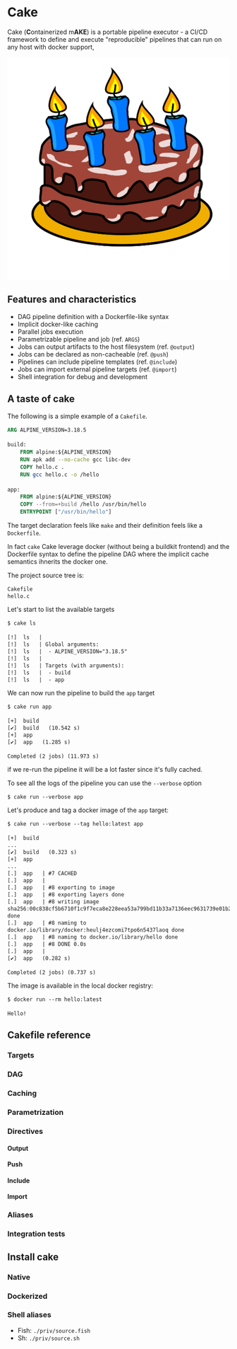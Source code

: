 # Cake

Cake (**C**ontainerized m**AKE**) is a portable pipeline executor - a CI/CD framework to
define and execute "reproducible" pipelines that can run on any host with docker support,

![dalle](./docs/cake.png)

## Features and characteristics

- DAG pipeline definition with a Dockerfile-like syntax
- Implicit docker-like caching
- Parallel jobs execution
- Parametrizable pipeline and job (ref. `ARGS`)
- Jobs can output artifacts to the host filesystem (ref. `@output`)
- Jobs can be declared as non-cacheable (ref. `@push`)
- Pipelines can include pipeline templates (ref. `@include`)
- Jobs can import external pipeline targets (ref. `@import`)
- Shell integration for debug and development

## A taste of cake

The following is a simple example of a `Cakefile`.

```Dockerfile
ARG ALPINE_VERSION=3.18.5

build:
    FROM alpine:${ALPINE_VERSION}
    RUN apk add --no-cache gcc libc-dev
    COPY hello.c .
    RUN gcc hello.c -o /hello

app:
    FROM alpine:${ALPINE_VERSION}
    COPY --from=+build /hello /usr/bin/hello
    ENTRYPOINT ["/usr/bin/hello"]
```

The target declaration feels like `make` and their definition feels like a `Dockerfile`.

In fact `cake` Cake leverage docker (without being a buildkit frontend) and the Dockerfile syntax
to define the pipeline DAG where the implicit cache semantics ihnerits the docker one.

The project source tree is:

    Cakefile
    hello.c

Let's start to list the available targets

    $ cake ls

    [!]  ls   |
    [!]  ls   | Global arguments:
    [!]  ls   |  - ALPINE_VERSION="3.18.5"
    [!]  ls   |
    [!]  ls   | Targets (with arguments):
    [!]  ls   |  - build
    [!]  ls   |  - app

We can now run the pipeline to build the `app` target

    $ cake run app

    [+]  build
    [✔]  build   (10.542 s)
    [+]  app
    [✔]  app   (1.285 s)

    Completed (2 jobs) (11.973 s)

if we re-run the pipeline it will be a lot faster since it's fully cached.

To see all the logs of the pipeline you can use the `--verbose` option

    $ cake run --verbose app

Let's produce and tag a docker image of the `app` target:

    $ cake run --verbose --tag hello:latest app

    [+]  build
    ...
    [✔]  build   (0.323 s)
    [+]  app
    ...
    [.]  app   | #7 CACHED
    [.]  app   |
    [.]  app   | #8 exporting to image
    [.]  app   | #8 exporting layers done
    [.]  app   | #8 writing image sha256:00c838cf5b6710f1c9f7eca8e228eea53a799bd11b33a7136eec9631739e01b2 done
    [.]  app   | #8 naming to docker.io/library/docker:heulj4ezcomi7tpo6n5437laoq done
    [.]  app   | #8 naming to docker.io/library/hello done
    [.]  app   | #8 DONE 0.0s
    [.]  app   |
    [✔]  app   (0.282 s)

    Completed (2 jobs) (0.737 s)

The image is available in the local docker registry:

    $ docker run --rm hello:latest
    
    Hello!

## Cakefile reference
### Targets
### DAG
### Caching
### Parametrization
### Directives
#### Output
#### Push
#### Include
#### Import
### Aliases
### Integration tests

## Install cake
### Native
### Dockerized
### Shell aliases

- Fish: `./priv/source.fish`
- Sh: `./priv/source.sh`

